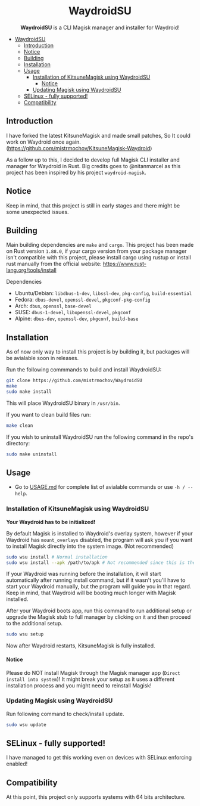 <div align="center">

# WaydroidSU

**WaydroidSU** is a CLI Magisk manager and installer for Waydroid!

</div>

- [WaydroidSU](#waydroidsu)
  - [Introduction](#introduction)
  - [Notice](#notice)
  - [Building](#building)
  - [Installation](#installation)
  - [Usage](#usage)
    - [Installation of KitsuneMagisk using WaydroidSU](#installation-of-kitsunemagisk-using-waydroidsu)
      - [Notice](#notice-1)
    - [Updating Magisk using WaydroidSU](#updating-magisk-using-waydroidsu)
  - [SELinux - fully supported!](#selinux---fully-supported)
  - [Compatibility](#compatibility)

## Introduction

I have forked the latest KitsuneMagisk and made small patches, So It could work on Waydroid once again. (https://github.com/mistrmochov/KitsuneMagisk-Waydroid)

As a follow up to this, I decided to develop full Magisk CLI installer and manager for Waydroid in Rust. Big credits goes to @nitanmarcel as this project has been inspired by his project `waydroid-magisk`.

## Notice

Keep in mind, that this project is still in early stages and there might be some unexpected issues.

## Building

Main building dependencies are `make` and `cargo`. This project has been made on Rust version `1.88.0`, if your cargo version from your package manager isn't compatible with this project, please install cargo using rustup or install rust manually from the official website: https://www.rust-lang.org/tools/install

Dependencies
- Ubuntu/Debian: `libdbus-1-dev`, `libssl-dev`, `pkg-config`, `build-essential`
- Fedora: `dbus-devel`, `openssl-devel`, `pkgconf-pkg-config`
- Arch: `dbus`, `openssl`, `base-devel`
- SUSE: `dbus-1-devel`, `libopenssl-devel`, `pkgconf`
- Alpine: `dbus-dev`, `openssl-dev`, `pkgconf`, `build-base`

## Installation

As of now only way to install this project is by building it, but packages will be avialable soon in releases.

Run the following commmands to build and install WaydroidSU:

```bash
git clone https://github.com/mistrmochov/WaydroidSU
make
sudo make install
```
This will place WaydroidSU binary in `/usr/bin`.

If you want to clean build files run:
```bash
make clean
```

If you wish to uninstall WaydroidSU run the following command in the repo's directory:

```bash
sudo make uninstall
```

## Usage

* Go to [USAGE.md](https://github.com/mistrmochov/WaydroidSU/blob/main/docs/USAGE.md) for complete list of avialable commands or use `-h / --help`.

### Installation of KitsuneMagisk using WaydroidSU

**Your Waydroid has to be initialized!**

By default Magisk is installed to Waydroid's overlay system, however if your Waydroid has `mount_overlays` disabled, the program will ask you if you want to install Magisk directly into the system image. (Not recommended)

```bash
sudo wsu install # Normal installation
sudo wsu install --apk /path/to/apk # Not recommended since this is the only version, that will work on Waydroid
```

If your Waydroid was running before the installation, it will start automatically after running install command, but if it wasn't you'll have to start your Waydroid manually, but the program will guide you in that regard. Keep in mind, that Waydroid will be booting much longer with Magisk installed.

After your Waydroid boots app, run this command to run additional setup or upgrade the Magisk stub to full manager by clicking on it and then proceed to the additional setup.

```bash
sudo wsu setup
```

Now after Waydroid restarts, KitsuneMagisk is fully installed.

#### Notice

Please do NOT install Magisk through the Magisk manager app (`Direct install into system`)! It might break your setup as it uses a different installation process and you might need to reinstall Magisk!

### Updating Magisk using WaydroidSU

Run following command to check/install update.

```bash
sudo wsu update
```

## SELinux - fully supported!

I have managed to get this working even on devices with SELinux enforcing enabled!

## Compatibility

At this point, this project only supports systems with 64 bits architecture.